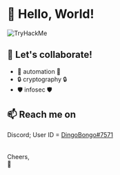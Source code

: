 <h1>👋 Hello, World!</h1>
<img src="https://tryhackme-badges.s3.amazonaws.com/dingobongo.png" alt="TryHackMe">
<h2>💞️ Let's collaborate! </h2>
<ul>
  <li>🤖 automation 🤖</li>
  <li>🔒 cryptography 🔒</li>
  <li>🛡️ infosec 🛡️</li>
</ul>

<h2> 📫 Reach me on</h2>
Discord; User ID = <a href="https://discord.com/users/244560062486544412">DingoBongo#7571</a>
<br>
<br>
<br>Cheers,
<br>🦊

<!---
Squiikii/Squiikii is a ✨ special ✨ repository because its `README.md` (this file) appears on your GitHub profile.
You can click the Preview link to take a look at your changes.
--->
